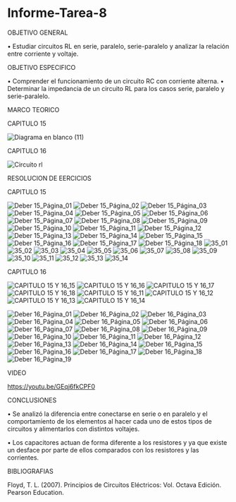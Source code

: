 # Informe-Tarea-8

OBJETIVO GENERAL 

•	Estudiar circuitos RL en serie, paralelo, serie-paralelo y analizar la relación entre corriente y voltaje.

OBJETIVO ESPECIFICO

• Comprender el funcionamiento de un circuito RC con corriente alterna.
•	Determinar la impedancia de un circuito RL para los casos serie, paralelo y serie-paralelo.


MARCO TEORICO



CAPITULO 15

![Diagrama en blanco (11)](https://user-images.githubusercontent.com/93899658/155063163-62a3444d-6c51-453f-907e-f7ae073f3338.png)

CAPITULO 16

![Circuito rl](https://user-images.githubusercontent.com/93209004/154998155-92752596-0436-458b-8069-31b0509eb958.png)

RESOLUCION DE EERCICIOS 

CAPITULO 15

![Deber 15_Página_01](https://user-images.githubusercontent.com/93209004/154998370-58e08201-b16a-4e28-8009-ae1a912f3476.jpg)
![Deber 15_Página_02](https://user-images.githubusercontent.com/93209004/154998373-b9771bd6-aa5b-4415-a5f5-079fb422c8cc.jpg)
![Deber 15_Página_03](https://user-images.githubusercontent.com/93209004/154998376-c1e60383-cf4c-4ff7-9b96-87bd822f5db7.jpg)
![Deber 15_Página_04](https://user-images.githubusercontent.com/93209004/154998377-29673a98-4e2e-4f33-9807-125b759a6917.jpg)
![Deber 15_Página_05](https://user-images.githubusercontent.com/93209004/154998379-3d5e22f9-0fd3-43c5-b78c-cf932ab59190.jpg)
![Deber 15_Página_06](https://user-images.githubusercontent.com/93209004/154998380-b61906d1-c25c-4f38-a89b-cebe95e20692.jpg)
![Deber 15_Página_07](https://user-images.githubusercontent.com/93209004/154998382-4e9bdd2b-0567-4eea-a4d4-26c5ee272d53.jpg)
![Deber 15_Página_08](https://user-images.githubusercontent.com/93209004/154998385-c736a844-eeaf-480d-8812-1932854d35ab.jpg)
![Deber 15_Página_09](https://user-images.githubusercontent.com/93209004/154998386-bda42cf2-4034-47f1-8f40-34bec11d15cd.jpg)
![Deber 15_Página_10](https://user-images.githubusercontent.com/93209004/154998387-b7bbc25a-ed20-4803-be22-09a7c8b6ca03.jpg)
![Deber 15_Página_11](https://user-images.githubusercontent.com/93209004/154998389-f47fbb8a-02aa-4683-bc4b-0e81092d871a.jpg)
![Deber 15_Página_12](https://user-images.githubusercontent.com/93209004/154998392-10d7cccb-787e-47e0-b601-43867dd8dec9.jpg)
![Deber 15_Página_13](https://user-images.githubusercontent.com/93209004/154998394-e5eb2ce4-7495-49c9-83b8-605e3fb8bda5.jpg)
![Deber 15_Página_14](https://user-images.githubusercontent.com/93209004/154998395-1a3da1b8-bee6-4cfe-9433-c5d7e96e477e.jpg)
![Deber 15_Página_15](https://user-images.githubusercontent.com/93209004/154998396-72190f5e-ea1e-4ebb-af74-b83a8e138fc6.jpg)
![Deber 15_Página_16](https://user-images.githubusercontent.com/93209004/154998397-c99db0ae-b500-4de9-ab14-74afa4d3d14e.jpg)
![Deber 15_Página_17](https://user-images.githubusercontent.com/93209004/154998398-6c8c5a07-519e-46d1-a09d-4332c5bb125c.jpg)
![Deber 15_Página_18](https://user-images.githubusercontent.com/93209004/154998399-d397c79b-6747-4551-b5aa-c3df8372fa82.jpg)
![35_01](https://user-images.githubusercontent.com/93899658/155035283-f56a2fd3-8852-442c-84d4-4d950b29094e.jpg)
![35_02](https://user-images.githubusercontent.com/93899658/155035285-52e6c33d-82be-47df-bbad-abf5196695c0.jpg)
![35_03](https://user-images.githubusercontent.com/93899658/155035287-2a9d10c1-330b-4553-ba7a-e87c7a735dca.jpg)
![35_04](https://user-images.githubusercontent.com/93899658/155035288-fbc68611-4585-4464-be93-8bebfdb5cc33.jpg)
![35_05](https://user-images.githubusercontent.com/93899658/155035289-452cd1f7-7b09-40d9-904b-ae0a16074aa1.jpg)
![35_06](https://user-images.githubusercontent.com/93899658/155035290-58094271-83c4-4521-ba7d-cfff5c38feed.jpg)
![35_07](https://user-images.githubusercontent.com/93899658/155035292-737401a8-3afa-4c43-80eb-703247258507.jpg)
![35_08](https://user-images.githubusercontent.com/93899658/155035293-fe470347-6d58-4542-9e4f-7252e5fe728d.jpg)
![35_09](https://user-images.githubusercontent.com/93899658/155035295-32239458-78e2-40bf-9bb7-e73def3dcbe1.jpg)
![35_10](https://user-images.githubusercontent.com/93899658/155035297-c1cbe97d-9c39-4676-b598-f20ecf46a1f3.jpg)
![35_11](https://user-images.githubusercontent.com/93899658/155035299-8984d241-a822-44ec-9df3-c261d22ec9e5.jpg)
![35_12](https://user-images.githubusercontent.com/93899658/155035302-bc6424f5-f10d-4d24-8a0a-f2dc2bcb71be.jpg)
![35_13](https://user-images.githubusercontent.com/93899658/155035304-d14f99d3-5eed-4c41-a456-849e33a2927b.jpg)
![35_14](https://user-images.githubusercontent.com/93899658/155035307-0a757e85-9923-4448-991e-8485a1819c27.jpg)

CAPITULO 16

![CAPITULO 15 Y 16_15](https://user-images.githubusercontent.com/93899658/155151338-e25f2a62-a414-450c-a720-abc8bc68f591.jpg)
![CAPITULO 15 Y 16_16](https://user-images.githubusercontent.com/93899658/155151341-64d7366b-7cad-4a6e-9563-73e1f1540346.jpg)
![CAPITULO 15 Y 16_17](https://user-images.githubusercontent.com/93899658/155151344-05c523a6-36ac-44db-bf89-4ef63cdf54b6.jpg)
![CAPITULO 15 Y 16_18](https://user-images.githubusercontent.com/93899658/155151346-d50fb7b4-cb6c-40ed-8c25-b9d5f4b9038f.jpg)
![CAPITULO 15 Y 16_11](https://user-images.githubusercontent.com/93899658/155151348-749d59df-adcf-4dba-ba70-0693e51adc02.jpg)
![CAPITULO 15 Y 16_12](https://user-images.githubusercontent.com/93899658/155151350-83e8b415-be21-4dae-9d14-4954de917bd1.jpg)
![CAPITULO 15 Y 16_13](https://user-images.githubusercontent.com/93899658/155151352-adc98727-daf5-4814-a1f4-5a847f25cc21.jpg)
![CAPITULO 15 Y 16_14](https://user-images.githubusercontent.com/93899658/155151354-154d4cdd-31fa-4acf-9f37-8e33a8115f0c.jpg)


![Deber 16_Página_01](https://user-images.githubusercontent.com/93209004/154998810-2db47741-d578-4dd2-a58f-029d663e6e4e.jpg)
![Deber 16_Página_02](https://user-images.githubusercontent.com/93209004/154998812-771e6b81-0d96-4bac-a75a-53c7e8f7ce48.jpg)
![Deber 16_Página_03](https://user-images.githubusercontent.com/93209004/154998813-dadeb02b-089b-4d4b-9423-36482658e7cf.jpg)
![Deber 16_Página_04](https://user-images.githubusercontent.com/93209004/154998815-4c1f3871-792e-4b3d-9f79-c3bea58be23d.jpg)
![Deber 16_Página_05](https://user-images.githubusercontent.com/93209004/154998816-0a68a108-3344-4129-ab76-80a09863176a.jpg)
![Deber 16_Página_06](https://user-images.githubusercontent.com/93209004/154998817-143f7691-0050-4e94-bf5c-c57fd273a19c.jpg)
![Deber 16_Página_07](https://user-images.githubusercontent.com/93209004/154998818-2a886f1a-104b-4a31-93e0-d2f0087322c7.jpg)
![Deber 16_Página_08](https://user-images.githubusercontent.com/93209004/154998819-28f7b283-4002-4204-82e3-abb8a31a99be.jpg)
![Deber 16_Página_09](https://user-images.githubusercontent.com/93209004/154998821-6e92b4d2-3f9a-409d-902f-bd24caa09e8e.jpg)
![Deber 16_Página_10](https://user-images.githubusercontent.com/93209004/154998822-9846ab31-9149-4977-b3c9-de90e7ba146e.jpg)
![Deber 16_Página_11](https://user-images.githubusercontent.com/93209004/154998825-a8e74b88-f4c8-4534-81f8-66d5155c7500.jpg)
![Deber 16_Página_12](https://user-images.githubusercontent.com/93209004/154998828-0ed93185-98d5-4f95-88bb-7f9a51eda0b1.jpg)
![Deber 16_Página_13](https://user-images.githubusercontent.com/93209004/154998829-e447bf28-8b4f-4303-9d81-00e5cacf0e5d.jpg)
![Deber 16_Página_14](https://user-images.githubusercontent.com/93209004/154998830-33b55e1f-6732-4f08-9642-04b99bbdc7db.jpg)
![Deber 16_Página_15](https://user-images.githubusercontent.com/93209004/154998832-83b9e633-f7a6-4579-9720-24a32537d705.jpg)
![Deber 16_Página_16](https://user-images.githubusercontent.com/93209004/154998836-466df267-dbab-44d9-8417-8aba018cf70d.jpg)
![Deber 16_Página_17](https://user-images.githubusercontent.com/93209004/154998838-4e8d8e4c-eba5-41a9-a280-163310c72ecb.jpg)
![Deber 16_Página_18](https://user-images.githubusercontent.com/93209004/154998842-e3ccc7aa-5795-4350-866b-9b04a86bb259.jpg)
![Deber 16_Página_19](https://user-images.githubusercontent.com/93209004/154998843-ff4cdf0f-ef64-4c18-a45f-d6b829979c73.jpg)

VIDEO

https://youtu.be/GEqj6fkCPF0

CONCLUSIONES

•	Se   analizó     la   diferencia   entre   conectarse   en   serie   o   en   paralelo   y   el comportamiento de los elementos al hacer cada uno de estos tipos de circuitos y alimentarlos con distintos voltajes.

• Los capacitores actuan de forma diferente a los resistores y ya que existe un desface por parte de ellos comparados con los resistores y las corrientes.

BIBLIOGRAFIAS

Floyd, T. L. (2007). Principios de Circuitos Eléctricos: Vol. Octava Edición. Pearson Education.
